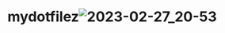 # mydotfilez![2023-02-27_20-53](https://user-images.githubusercontent.com/77242913/221645267-e41e3fbe-1e6b-4ab9-bc23-e6db76d2f348.png)
